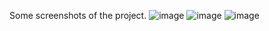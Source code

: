 Some screenshots of the project.
![image](https://github.com/Aayush0430/OnlineLiquorStore/assets/160901526/afdf2f23-ae4f-49bc-8543-4fffccb3812d)
![image](https://github.com/Aayush0430/OnlineLiquorStore/assets/160901526/b9ddf96d-38db-48a2-afcf-b893a2d586bc)
![image](https://github.com/Aayush0430/OnlineLiquorStore/assets/160901526/58fcba5d-3b01-47bb-9641-d4ccd56dd9b4)

